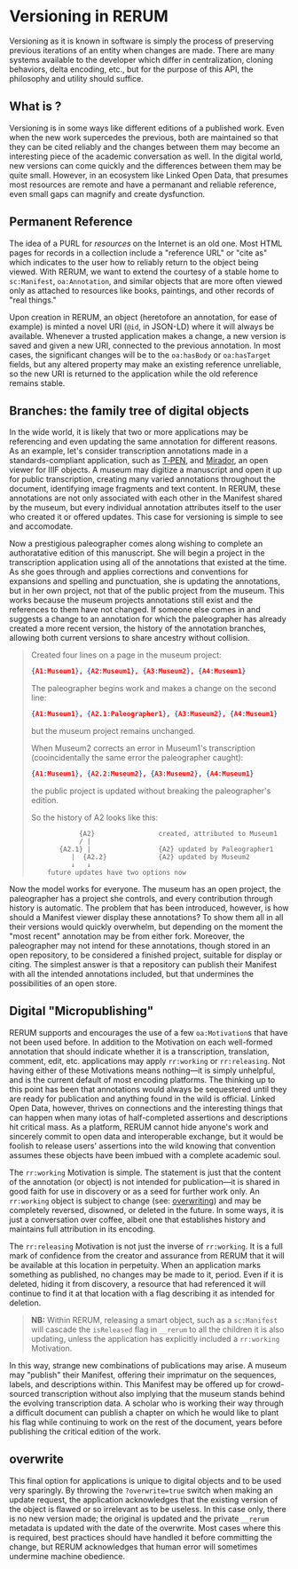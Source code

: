 # Versioning in RERUM

Versioning as it is known in software is simply the process of preserving
previous iterations of an entity when changes are made. There are many systems
available to the developer which differ in centralization, cloning behaviors,
delta encoding, etc., but for the purpose of this API, the philosophy and utility
should suffice.

## What is ?

Versioning is in some ways like different editions of a published work. Even when
the new work supercedes the previous, both are maintained so that they can be cited
reliably and the changes between them may become an interesting piece of the academic
conversation as well. In the digital world, new versions can come quickly and the
differences between them may be quite small. However, in an ecosystem like Linked
Open Data, that presumes most resources are remote and have a permanant and reliable
reference, even small gaps can magnify and create dysfunction.

## Permanent Reference

The idea of a <abbreviation title="Permanent Uniform Resource Locator">PURL</abbreviation>
for *resources* on the Internet is an old one. Most HTML pages for records in a collection
include a "reference URL" or "cite as" which indicates to the user how to reliably return
to the object being viewed. With RERUM, we want to extend the courtesy of a stable home
to `sc:Manifest`, `oa:Annotation`, and similar objects that are more often viewed only
as attached to resources like books, paintings, and other records of "real things."

Upon creation in RERUM, an object (heretofore an annotation, for ease of example) is
minted a novel URI (`@id`, in JSON-LD) where it will always be available. Whenever a
trusted application makes a change, a new version is saved and given a new URI,
connected to the previous annotation. In most cases, the significant changes will be
to the `oa:hasBody` or `oa:hasTarget` fields, but any altered property may make an
existing reference unreliable, so the new URI is returned to the application while 
the old reference remains stable.

## Branches: the family tree of digital objects

In the wide world, it is likely that two or more applications may be referencing and
even updating the same annotation for different reasons. As an example, let's consider
transcription annotations made in a standards-compliant application, such as [T&#8209;PEN](http://t-pen.org),
and [Mirador](http://projectmirador.org), an open viewer for IIIF objects. A museum may
digitize a manuscript and open it up for public transcription, creating many varied
annotations throughout the document, identifying image fragments and text content. In
RERUM, these annotations are not only associated with each other in the Manifest shared
by the museum, but every individual annotation attributes itself to the user who created
it or offered updates. This case for versioning is simple to see and accomodate. 

Now a prestigious paleographer comes along wishing to complete an authoratative edition of
this manuscript. She will begin a project in the transcription application using all of the
annotations that existed at the time. As she goes through and applies corrections and
conventions for expansions and spelling and punctuation, she is updating the annotations,
but in her own project, not that of the public project from the museum. This works because
the museum projects annotations still exist and the references to them have not changed.
If someone else comes in and suggests a change to an annotation for which the paleographer
has already created a more recent version, the history of the annotation branches, allowing
both current versions to share ancestry without collision.

<style>blockquote{font-style:initial !important;}</style>
> Created four lines on a page in the museum project:
> ```json
> {A1:Museum1}, {A2:Museum1}, {A3:Museum2}, {A4:Museum1}
> ```
> The paleographer begins work and makes a change on the second line:
> ```json
> {A1:Museum1}, {A2.1:Paleographer1}, {A3:Museum2}, {A4:Museum1}
> ```
> but the museum project remains unchanged.
> 
> When Museum2 corrects an error in Museum1's transcription 
> (cooincidentally the same error the paleographer caught):
> ```json
> {A1:Museum1}, {A2.2:Museum2}, {A3:Museum2}, {A4:Museum1}
> ```
> the public project is updated without breaking the paleographer's edition.
> 
> So the history of A2 looks like this:
> ```monospaced
>             {A2}                created, attributed to Museum1
>             / |
>        {A2.1} |                 {A2} updated by Paleographer1
>           |  {A2.2}             {A2} updated by Museum2
>           ↓   ↓
>     future updates have two options now
> ``` 

Now the model works for everyone. The museum has an open project, the paleographer has a
project she controls, and every contribution through history is automatic. The problem
that has been introduced, however, is how should a Manifest viewer display these annotations?
To show them all in all their versions would quickly overwhelm, but depending on the moment
the "most recent" annotation may be from either fork. Moreover, the paleographer may not
intend for these annotations, though stored in an open repository, to be considered a
finished project, suitable for display or citing. The simplest answer is that a repository
can publish their Manifest with all the intended annotations included, but that undermines
the possibilities of an open store.

## Digital "Micropublishing"

RERUM supports and encourages the use of a few `oa:Motivation`s that have not been used
before. In addition to the Motivation on each well-formed annotation that should indicate
whether it is a transcription, translation, comment, edit, etc. applications may apply
`rr:working` or `rr:releasing`. Not having either of these Motivations means nothing—it
is simply unhelpful, and is the current default of most encoding platforms. The thinking
up to this point has been that annotations would always be sequestered until they are ready
for publication and anything found in the wild is official. Linked Open Data, however, thrives
on connections and the interesting things that can happen when many iotas of half-completed
assertions and descriptions hit critical mass. As a platform, RERUM cannot hide anyone's
work and sincerely commit to open data and interoperable exchange, but it would be foolish
to release users' assertions into the wild knowing that convention assumes these objects
have been imbued with a complete academic soul.

The `rr:working` Motivation is simple. The statement is just that the content of the
annotation (or object) is not intended for publication—it is shared in good faith for use
in discovery or as a seed for further work only. An `rr:working` object is subject to
change (see: [overwriting](#overwrite)) and may be completely reversed, disowned, or deleted
in the future. In some ways, it is just a conversation over coffee, albeit one that
establishes history and maintains full attribution in its encoding.

The `rr:releasing` Motivation is not just the inverse of `rr:working`. It is a full
mark of confidence from the creator and assurance from RERUM that it will be available
at this location in perpetuity. When an application marks something as published, no
changes may be made to it, period. Even if it is deleted, hiding it from discovery, a
resource that had referenced it will continue to find it at that location with a flag
describing it as intended for deletion.

> **NB:** Within RERUM, releasing a smart object, such as a `sc:Manifest` will cascade the
> `isReleased` flag in `__rerum` to all the children it is also updating, unless the application
> has explicitly included a `rr:working` Motivation.

In this way, strange new combinations of publications may arise. A museum may "publish"
their Manifest, offering their imprimatur on the sequences, labels, and descriptions
within. This Manifest may be offered up for crowd-sourced transcription without also
implying that the museum stands behind the evolving transcription data. A scholar who
is working their way through a difficult document can publish a chapter on which he
would like to plant his flag while continuing to work on the rest of the document,
years before publishing the critical edition of the work.

## overwrite

This final option for applications is unique to digital objects and to be used very 
sparingly. By throwing the `?overwrite=true` switch when making an update request,
the application acknowledges that the existing version of the object is flawed or
so irrelevant as to be useless. In this case only, there is no new version made;
the original is updated and the private `__rerum` metadata is updated with the date
of the overwrite. Most cases where this is required, best practices should have handled
it before committing the change, but RERUM acknowledges that human error will
sometimes undermine machine obedience.

